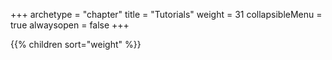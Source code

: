 +++
archetype = "chapter"
title = "Tutorials"
weight = 31
collapsibleMenu = true
alwaysopen = false
+++

{{% children sort="weight" %}}

